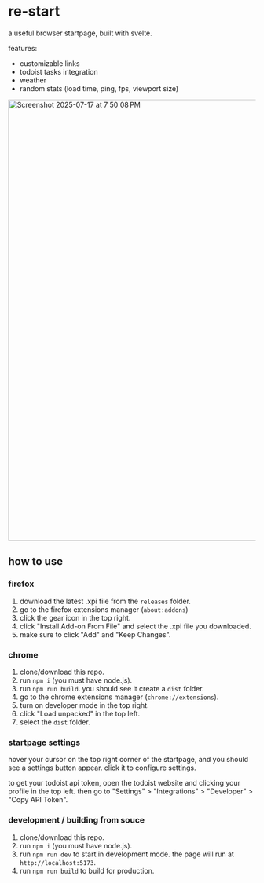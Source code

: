# re-start

a useful browser startpage, built with svelte.

features:

- customizable links
- todoist tasks integration
- weather
- random stats (load time, ping, fps, viewport size)

<img width="1459" height="899" alt="Screenshot 2025-07-17 at 7 50 08 PM" src="https://github.com/user-attachments/assets/f346fbe1-9a7e-4add-aeca-089249f977dd" />


## how to use

### firefox

1. download the latest .xpi file from the `releases` folder.
2. go to the firefox extensions manager (`about:addons`)
3. click the gear icon in the top right.
4. click "Install Add-on From File" and select the .xpi file you downloaded.
5. make sure to click "Add" and "Keep Changes".

### chrome

1. clone/download this repo.
2. run `npm i` (you must have node.js).
3. run `npm run build`. you should see it create a `dist` folder.
4. go to the chrome extensions manager (`chrome://extensions`).
5. turn on developer mode in the top right.
6. click "Load unpacked" in the top left.
7. select the `dist` folder.

### startpage settings

hover your cursor on the top right corner of the startpage, and you should see a settings button appear. click it to configure settings.

to get your todoist api token, open the todoist website and clicking your profile in the top left. then go to "Settings" > "Integrations" > "Developer" > "Copy API Token".

### development / building from souce

1. clone/download this repo.
2. run `npm i` (you must have node.js).
3. run `npm run dev` to start in development mode. the page will run at `http://localhost:5173`.
4. run `npm run build` to build for production.
